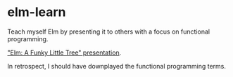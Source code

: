 # elm-learn
Teach myself Elm by presenting it to others with a focus on functional programming.

["Elm: A Funky Little Tree" presentation](https://absynce.github.io/elm-learn/).

In retrospect, I should have downplayed the functional programming terms.
